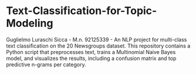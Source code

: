 # Text-Classification-for-Topic-Modeling
Guglielmo Luraschi Sicca - M.n. 92125339 - An NLP project for multi-class text classification on the 20 Newsgroups dataset. This repository contains a Python script that preprocesses text, trains a Multinomial Naive Bayes model, and visualizes the results, including a confusion matrix and top predictive n-grams per category.
